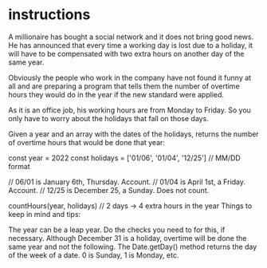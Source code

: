 # instructions

A millionaire has bought a social network and it does not bring good news. He has announced that every time a working day is lost due to a holiday, it will have to be compensated with two extra hours on another day of the same year.

Obviously the people who work in the company have not found it funny at all and are preparing a program that tells them the number of overtime hours they would do in the year if the new standard were applied.

As it is an office job, his working hours are from Monday to Friday. So you only have to worry about the holidays that fall on those days.

Given a year and an array with the dates of the holidays, returns the number of overtime hours that would be done that year:

const year = 2022
const holidays = ['01/06', '01/04', '12/25'] // MM/DD format

// 06/01 is January 6th, Thursday. Account.
// 01/04 is April 1st, a Friday. Account.
// 12/25 is December 25, a Sunday. Does not count.

countHours(year, holidays) // 2 days -> 4 extra hours in the year
Things to keep in mind and tips:

The year can be a leap year. Do the checks you need to for this, if necessary.
Although December 31 is a holiday, overtime will be done the same year and not the following.
The Date.getDay() method returns the day of the week of a date. 0 is Sunday, 1 is Monday, etc.
